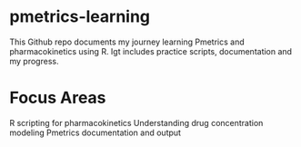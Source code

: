 # pmetrics-learning

This Github repo documents my journey learning Pmetrics and pharmacokinetics using R.
Igt includes practice scripts, documentation and my progress.

# Focus Areas
R scripting for pharmacokinetics
Understanding drug concentration modeling
Pmetrics documentation and output

#

